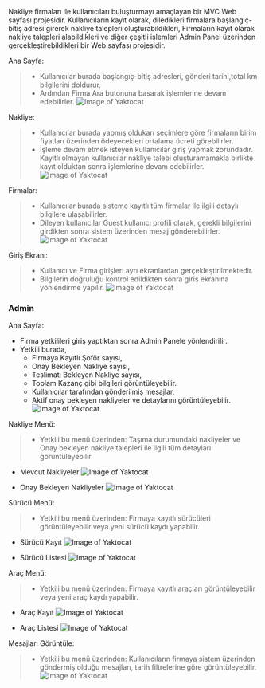 Nakliye firmaları ile kullanıcıları buluşturmayı amaçlayan bir MVC Web sayfası projesidir.
Kullanıcıların kayıt olarak, diledikleri firmalara başlangıç-bitiş adresi girerek nakliye talepleri oluşturabildikleri,
Firmaların kayıt olarak nakliye talepleri alabildikleri ve diğer çeşitli işlemleri Admin Panel üzerinden gerçekleştirebildikleri bir Web sayfası projesidir.

Ana Sayfa:
>* Kullanıcılar burada başlangıç-bitiş adresleri, gönderi tarihi,total km bilgilerini doldurur,
>* Ardından Firma Ara butonuna basarak işlemlerine devam edebilirler.
![Image of Yaktocat](https://raw.githubusercontent.com/enesoruc/Transivo-Shipping-Otomation/master/UI%20Pages%20Pictures/Index.png)

Nakliye:
>* Kullanıcılar burada yapmış oldukarı seçimlere göre firmaların birim fiyatları üzerinden ödeyecekleri ortalama ücreti görebilirler.
>* İşleme devam etmek isteyen kullanıcılar giriş yapmak zorundadır. Kayıtlı olmayan kullanıcılar nakliye talebi oluşturamamakla birlikte kayıt olduktan sonra işlemlerine devam edebilirler.
![Image of Yaktocat](https://raw.githubusercontent.com/enesoruc/Transivo-Shipping-Otomation/master/UI%20Pages%20Pictures/Shipping.png)

Firmalar:
>* Kullanıcılar burada sisteme kayıtlı tüm firmalar ile ilgili detaylı bilgilere ulaşabilirler.
>* Dileyen kullanıcılar Guest kullanıcı profili olarak, gerekli bilgilerini girdikten sonra sistem üzerinden mesaj gönderebilirler.
![Image of Yaktocat](https://raw.githubusercontent.com/enesoruc/Transivo-Shipping-Otomation/master/UI%20Pages%20Pictures/CompanyDetaill.png)

Giriş Ekranı:
>* Kullanıcı ve Firma girişleri ayrı ekranlardan gerçekleştirilmektedir.
>* Bilgilerin doğruluğu kontrol edildikten sonra giriş ekranına yönlendirme yapılır.
![Image of Yaktocat](https://raw.githubusercontent.com/enesoruc/Transivo-Shipping-Otomation/master/UI%20Pages%20Pictures/LoginPage.png)
### Admin

Ana Sayfa:
* Firma yetkilileri giriş yaptıktan sonra Admin Panele yönlendirilir.
* Yetkili burada,
   * Firmaya Kayıtlı Şoför sayısı,
   * Onay Bekleyen Nakliye sayısı,
   * Teslimatı Bekleyen Nakliye sayısı,
   * Toplam Kazanç gibi bilgileri görüntüleyebilir.
   * Kullanıcılar tarafından gönderilmiş mesajlar,
   * Aktif onay bekleyen nakliyeler ve detaylarını görüntüleyebilir.
![Image of Yaktocat](https://raw.githubusercontent.com/enesoruc/Transivo-Shipping-Otomation/master/UI%20Pages%20Pictures/Admin%20Panel.png)

Nakliye Menü:
>* Yetkili bu menü üzerinden: Taşıma durumundaki nakliyeler ve Onay bekleyen nakliye talepleri ile ilgili tüm detayları görüntüleyebilir
* Mevcut Nakliyeler
![Image of Yaktocat](https://raw.githubusercontent.com/enesoruc/Transivo-Shipping-Otomation/master/UI%20Pages%20Pictures/ListShippings.png)

* Onay Bekleyen Nakliyeler
![Image of Yaktocat](https://raw.githubusercontent.com/enesoruc/Transivo-Shipping-Otomation/master/UI%20Pages%20Pictures/ListWait.png)

Sürücü Menü:
>* Yetkili bu menü üzerinden: Firmaya kayıtlı sürücüleri görüntüleyebilir veya yeni sürücü kaydı yapabilir.

* Sürücü Kayıt
![Image of Yaktocat](https://raw.githubusercontent.com/enesoruc/Transivo-Shipping-Otomation/master/UI%20Pages%20Pictures/DriverRegister.png)

* Sürücü Listesi
![Image of Yaktocat](https://raw.githubusercontent.com/enesoruc/Transivo-Shipping-Otomation/master/UI%20Pages%20Pictures/ListDrivers.png)

Araç Menü:
>* Yetkili bu menü üzerinden: Firmaya kayıtlı araçları görüntüleyebilir veya yeni araç kaydı yapabilir.

* Araç Kayıt
![Image of Yaktocat](https://raw.githubusercontent.com/enesoruc/Transivo-Shipping-Otomation/master/UI%20Pages%20Pictures/DriverRegister.png)

* Araç Listesi
![Image of Yaktocat](https://raw.githubusercontent.com/enesoruc/Transivo-Shipping-Otomation/master/UI%20Pages%20Pictures/ListVehicles.png)

Mesajları Görüntüle:
>* Yetkili bu menü üzerinden: Kullanıcıların firmaya sistem üzerinden göndermiş olduğu mesajları, tarih filtrelerine göre görüntüleyebilir.
![Image of Yaktocat](https://raw.githubusercontent.com/enesoruc/Transivo-Shipping-Otomation/master/UI%20Pages%20Pictures/ListMessages.png)
